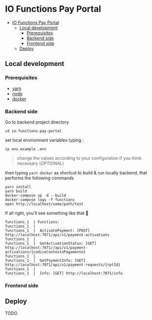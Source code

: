 # IO Functions Pay Portal

- [IO Functions Pay Portal](#io-functions-pay-portal)
  - [Local development](#local-development)
    - [Prerequisites](#prerequisites)
    - [Backend side](#backend-side)
    - [Frontend side](#frontend-side)
  - [Deploy](#deploy)
## Local development

### Prerequisites

- [yarn](https://yarnpkg.com/)
- [node](https://nodejs.org/it/)
- [docker](https://www.docker.com/)

### Backend side

Go to backend project directory
```
cd io-functions-pay-portal
```

set local environment variables typing :

```shell
cp env.example .env
```
> change the values ​​according to your configuration if you think necessary (_OPTIONAL_)

then typing `yarn docker` as shortcut to build & run locally backend, that performs the following commands
> 
```
yarn install
yarn build
docker-compose up -d --build
docker-compose logs -f functions
open http://localhost/some/path/test
```

If all right, you'll see something like that 🚀

```
functions_1  | Functions:
functions_1  | 
functions_1  |  ActivatePayment: [POST] http://localhost:7071/api/v1/payment-activations
functions_1  | 
functions_1  |  GetActivationStatus: [GET] http://localhost:7071//api/v1/payment-activations/{codiceContestoPagamento}
functions_1  | 
functions_1  |  GetPaymentInfo: [GET] http://localhost:7071/api/v1/payment-requests/{rptId}
functions_1  | 
functions_1  |  Info: [GET] http://localhost:7071/info
```



### Frontend side

## Deploy
TODO